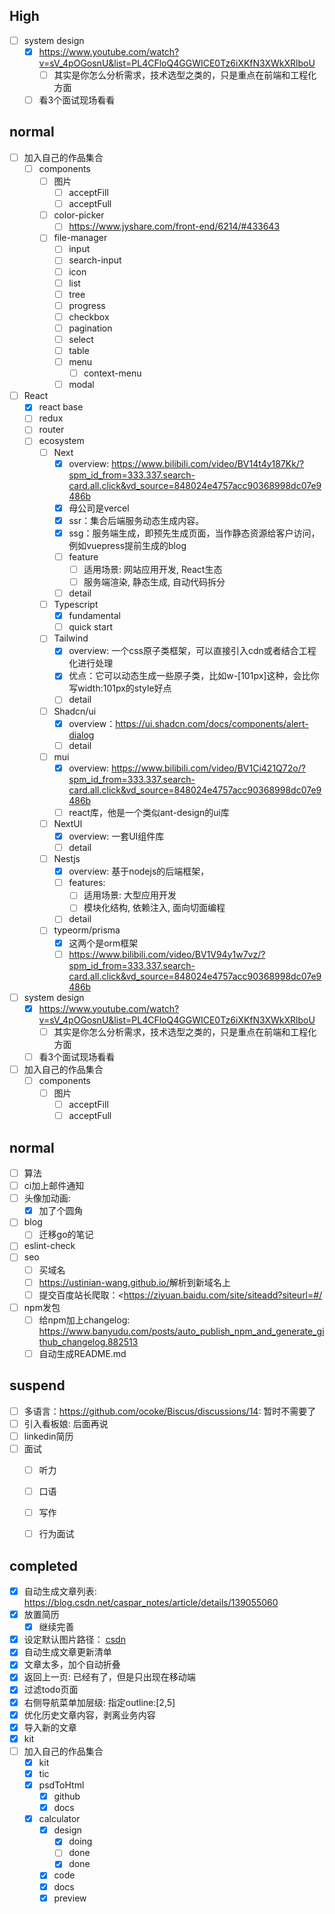 ##  High


- [ ]  system design
	- [x] https://www.youtube.com/watch?v=sV_4pOGosnU&list=PL4CFloQ4GGWICE0Tz6iXKfN3XWkXRlboU
		- [ ] 其实是你怎么分析需求，技术选型之类的，只是重点在前端和工程化方面
	- [ ] 看3个面试现场看看

## normal

- [ ] 加入自己的作品集合
	- [ ] components
		- [ ] 图片
			- [ ] acceptFill
			- [ ] acceptFull
		- [ ] color-picker
			- [ ] https://www.jyshare.com/front-end/6214/#433643
		- [ ] file-manager
			- [ ] input
			- [ ] search-input
			- [ ] icon
			- [ ] list
			- [ ] tree
			- [ ] progress
			- [ ] checkbox
			- [ ] pagination
			- [ ] select
			- [ ] table
			- [ ] menu
				- [ ] context-menu
			- [ ] modal
- [ ] React
	- [x] react base
	- [ ] redux
	- [ ] router
	- [ ] ecosystem
		- [ ] Next
			- [x] overview: https://www.bilibili.com/video/BV14t4y187Kk/?spm_id_from=333.337.search-card.all.click&vd_source=848024e4757acc90368998dc07e9486b
			- [x] 母公司是vercel
			- [x] ssr：集合后端服务动态生成内容。
			- [x] ssg：服务端生成，即预先生成页面，当作静态资源给客户访问，例如vuepress提前生成的blog
			- [ ] feature
				- [ ] 适用场景: 网站应用开发, React生态
				- [ ] 服务端渲染, 静态生成, 自动代码拆分
			- [ ] detail
		- [ ] Typescript
			- [x] fundamental
			- [ ] quick start
		- [ ] Tailwind
			- [x] overview: 一个css原子类框架，可以直接引入cdn或者结合工程化进行处理
			- [x] 优点：它可以动态生成一些原子类，比如w-[101px]这种，会比你写width:101px的style好点
			- [ ] detail
		- [ ] Shadcn/ui
			- [x] overview：https://ui.shadcn.com/docs/components/alert-dialog
			- [ ] detail
		- [ ] mui
			- [x] overview: https://www.bilibili.com/video/BV1Ci421Q72o/?spm_id_from=333.337.search-card.all.click&vd_source=848024e4757acc90368998dc07e9486b
			- [ ] react库，他是一个类似ant-design的ui库
		- [ ] NextUl
			- [x] overview: 一套UI组件库
			- [ ] detail
		- [ ] Nestjs
			- [x] overview: 基于nodejs的后端框架，
			- [ ] features:
				- [ ] 适用场景: 大型应用开发
				- [ ] 模块化结构, 依赖注入, 面向切面编程
			- [ ] detail
		- [ ] typeorm/prisma
			- [x] 这两个是orm框架
			- [ ] https://www.bilibili.com/video/BV1V94y1w7vz/?spm_id_from=333.337.search-card.all.click&vd_source=848024e4757acc90368998dc07e9486b
- [ ]  system design
	- [x] https://www.youtube.com/watch?v=sV_4pOGosnU&list=PL4CFloQ4GGWICE0Tz6iXKfN3XWkXRlboU
		- [ ] 其实是你怎么分析需求，技术选型之类的，只是重点在前端和工程化方面
	- [ ] 看3个面试现场看看
- [ ] 加入自己的作品集合
	- [ ] components
		- [ ] 图片
			- [ ] acceptFill
			- [ ] acceptFull
## normal

- [ ] 算法
- [ ] ci加上邮件通知
- [ ] 头像加动画: 
    - [x] 加了个圆角
- [ ] blog
	- [ ] 迁移go的笔记
- [ ] eslint-check
- [ ] seo
	- [ ] 买域名
	- [ ] <https://ustinian-wang.github.io/>解析到新域名上
	- [ ] 提交百度站长爬取：<https://ziyuan.baidu.com/site/siteadd?siteurl=#/
- [ ] npm发包
	- [ ] 给npm加上changelog: <https://www.banyudu.com/posts/auto_publish_npm_and_generate_github_changelog.882513>
	- [ ] 自动生成README.md
## suspend

- [ ] 多语言：https://github.com/ocoke/Biscus/discussions/14: 暂时不需要了
- [ ] 引入看板娘: 后面再说
- [ ] linkedin简历
- [ ] 面试
	- [ ] 听力
	- [ ] 口语
	- [ ] 写作
	- [ ] 行为面试


## completed
- [x] 自动生成文章列表: https://blog.csdn.net/caspar_notes/article/details/139055060
- [x] 放置简历
    - [x] 继续完善
- [x] 设定默认图片路径： [csdn](https://blog.csdn.net/dxtql/article/details/126238947)
- [x] 自动生成文章更新清单
- [x] 文章太多，加个自动折叠
- [x] 返回上一页: 已经有了，但是只出现在移动端
- [x] 过滤todo页面
- [x] 右侧导航菜单加层级: 指定outline:[2,5]
- [x] 优化历史文章内容，剥离业务内容
- [x] 导入新的文章
 - [x]  kit
- [ ] 加入自己的作品集合
	- [x] kit
	- [x] tic
	- [x] psdToHtml
		- [x] github
		- [x] docs
	- [x] calculator
		- [x] design
			- [x] doing
			- [ ] done
			- [x] done
		- [x] code
		- [x] docs
		- [x] preview
